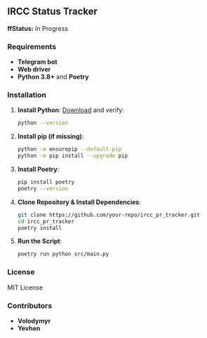 ## IRCC Status Tracker

**ffStatus:** In Progress

### **Requirements**
- **Telegram bot**
- **Web driver**
- **Python 3.8+** and **Poetry**

### **Installation**
1. **Install Python**: [Download](https://www.python.org/downloads/) and verify:
   ```sh
   python --version
   ```
2. **Install pip (if missing)**:
   ```sh
   python -m ensurepip --default-pip
   python -m pip install --upgrade pip
   ```
3. **Install Poetry**:
   ```sh
   pip install poetry
   poetry --version
   ```
4. **Clone Repository & Install Dependencies**:
   ```sh
   git clone https://github.com/your-repo/ircc_pr_tracker.git
   cd ircc_pr_tracker
   poetry install
   ```
5. **Run the Script**:
   ```sh
   poetry run python src/main.py
   ```

### **License**
MIT License

### **Contributors**
- **Volodymyr**
- **Yevhen**
